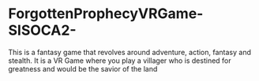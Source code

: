 # ForgottenProphecyVRGame-SISOCA2-
This is a fantasy game that revolves around adventure, action, fantasy and stealth. It is a VR Game where you play a villager who is destined for greatness and would be the savior of the land
